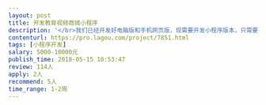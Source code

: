```yaml
---                
layout: post       
title: 开发教育视频商城小程序           
description: '</br>我们已经开发好电脑版和手机网页版，现需要开发小程序版本，只需要根据现有功能开发即可，主要功能有会员登陆，视频购买，在线看视频，在线购书，会员级别管理，订单管理等。</br>'     
contenturl: https://pro.lagou.com/project/7851.html      
tags: [小程序开发]            
salary: 5000-10000元          
publish_time: 2018-05-15 10:53:47         
review: 114人                   
apply: 2人                   
recommend: 5人                   
time_range: 1-2周              
---                 
```

